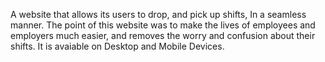 A website that allows its users to drop, and pick up shifts, In a seamless manner. The point of this website was to make the lives of employees and 
employers much easier, and removes the worry and confusion about their shifts. It is avaiable on Desktop and Mobile Devices.
